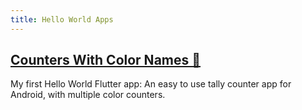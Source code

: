 ```yaml
---
title: Hello World Apps
---
```


<h2><a href="/counterswithcolornames/" class="title-link">Counters With Color Names 🧮</a></h2>

My first Hello World Flutter app: An easy to use tally counter app for Android, with multiple color counters.